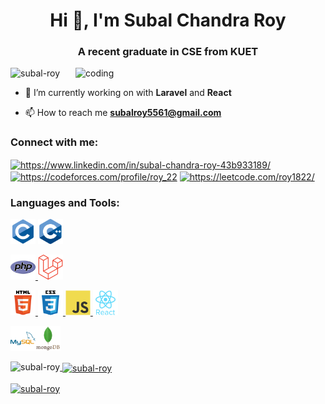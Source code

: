 <h1 align="center">Hi 👋, I'm Subal Chandra Roy</h1>
<h3 align="center">A recent graduate in CSE from KUET</h3>

<img align = "right" alt="coding" width="400" src="https://miraculoussoft.com/wp-content/uploads/2022/03/best-PHP-Development-Services-new-york.gif">

<p align="left"> <img src="https://komarev.com/ghpvc/?username=subal-roy&label=Profile%20views&color=0e75b6&style=flat" alt="subal-roy" /> </p>

- 🔭 I’m currently working on with **Laravel** and **React**

- 📫 How to reach me **subalroy5561@gmail.com**

<h3 align="left">Connect with me:</h3>
<p align="left">
<a href="https://www.linkedin.com/in/subal-chandra-roy-43b933189/" target="blank"><img align="center" src="https://raw.githubusercontent.com/rahuldkjain/github-profile-readme-generator/master/src/images/icons/Social/linked-in-alt.svg" alt="https://www.linkedin.com/in/subal-chandra-roy-43b933189/" height="30" width="40" /></a>
<a href="https://codeforces.com/profile/roy_22" target="blank"><img align="center" src="https://raw.githubusercontent.com/rahuldkjain/github-profile-readme-generator/master/src/images/icons/Social/codeforces.svg" alt="https://codeforces.com/profile/roy_22" height="30" width="40" /></a>
<a href="https://leetcode.com/roy1822/" target="blank"><img align="center" src="https://raw.githubusercontent.com/rahuldkjain/github-profile-readme-generator/master/src/images/icons/Social/leet-code.svg" alt="https://leetcode.com/roy1822/" height="30" width="40" /></a>
</p>

<h3 align="left">Languages and Tools:</h3>
<p align="left"> <!--<a href="https://developer.android.com" target="_blank" rel="noreferrer"> <img src="https://raw.githubusercontent.com/devicons/devicon/master/icons/android/android-original-wordmark.svg" alt="android" width="40" height="40"/> </a> <a href="https://www.cprogramming.com/" target="_blank" rel="noreferrer"> -->
<img src="https://raw.githubusercontent.com/devicons/devicon/master/icons/c/c-original.svg" alt="c" width="40" height="40"/> </a> <a href="https://www.w3schools.com/cpp/" target="_blank" rel="noreferrer"> <img src="https://raw.githubusercontent.com/devicons/devicon/master/icons/cplusplus/cplusplus-original.svg" alt="cplusplus" width="40" height="40"/> </a> <a href="https://www.w3schools.com/css/" target="_blank" rel="noreferrer">

<img src="https://raw.githubusercontent.com/devicons/devicon/master/icons/php/php-original.svg" alt="php" width="40" height="40"/> </a> <a href="#" target="_blank" rel="noreferrer">
<img src="https://raw.githubusercontent.com/devicons/devicon/master/icons/laravel/laravel-original.svg" alt="javascript" width="40" height="40"/> </a> <a href="#" target="_blank" rel="noreferrer"> 

<img src="https://raw.githubusercontent.com/devicons/devicon/master/icons/html5/html5-original-wordmark.svg" alt="html5" width="40" height="40"/> </a> <a href="https://www.java.com" target="_blank" rel="noreferrer"> 
<img src="https://raw.githubusercontent.com/devicons/devicon/master/icons/css3/css3-original-wordmark.svg" alt="css3" width="40" height="40"/> </a> <a href="https://expressjs.com" target="_blank" rel="noreferrer"> 
<img src="https://raw.githubusercontent.com/devicons/devicon/master/icons/javascript/javascript-original.svg" alt="javascript" width="40" height="40"/> </a> <a href="https://www.mongodb.com/" target="_blank" rel="noreferrer"> 
<img src="https://raw.githubusercontent.com/devicons/devicon/master/icons/react/react-original-wordmark.svg" alt="react" width="40" height="40"/> </a> <a href="https://reactnative.dev/" target="_blank" rel="noreferrer"> 

<!--<img src="https://raw.githubusercontent.com/devicons/devicon/master/icons/java/java-original.svg" alt="java" width="40" height="40"/> </a> <a href="https://developer.mozilla.org/en-US/docs/Web/JavaScript" target="_blank" rel="noreferrer"> -->


<!--<img src="https://raw.githubusercontent.com/devicons/devicon/master/icons/mongodb/mongodb-original-wordmark.svg" alt="mongodb" width="40" height="40"/> </a> <a href="https://www.mysql.com/" target="_blank" rel="noreferrer"> -->
<!--<img src="https://raw.githubusercontent.com/devicons/devicon/master/icons/express/express-original-wordmark.svg" alt="express" width="40" height="40"/> </a> <a href="https://www.w3.org/html/" target="_blank" rel="noreferrer"> -->

<!--<img src="https://raw.githubusercontent.com/devicons/devicon/master/icons/nodejs/nodejs-original-wordmark.svg" alt="nodejs" width="40" height="40"/> </a> <a href="https://reactjs.org/" target="_blank" rel="noreferrer"> -->

<img src="https://raw.githubusercontent.com/devicons/devicon/master/icons/mysql/mysql-original-wordmark.svg" alt="mysql" width="40" height="40"/><img src="https://raw.githubusercontent.com/devicons/devicon/master/icons/mongodb/mongodb-original-wordmark.svg" alt="mongodb" width="40" height="40"/> </a> <a href="https://www.mysql.com/" target="_blank" rel="noreferrer">

<p><img align="left" src="https://github-readme-stats.vercel.app/api/top-langs?username=subal-roy&show_icons=true&locale=en&layout=compact" alt="subal-roy" /></p>

<p>&nbsp;<img align="center" src="https://github-readme-stats.vercel.app/api?username=subal-roy&show_icons=true&locale=en" alt="subal-roy" /></p>

<p><img align="center" src="https://github-readme-streak-stats.herokuapp.com/?user=subal-roy&" alt="subal-roy" /></p>
